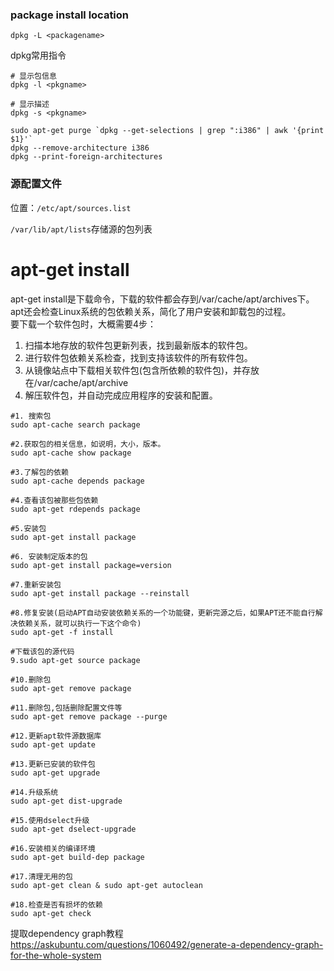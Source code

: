 ### package install location
```
dpkg -L <packagename>
```

dpkg常用指令
```
# 显示包信息
dpkg -l <pkgname>

# 显示描述
dpkg -s <pkgname>
```

```
sudo apt-get purge `dpkg --get-selections | grep ":i386" | awk '{print $1}'`
dpkg --remove-architecture i386
dpkg --print-foreign-architectures

```

### 源配置文件
位置：`/etc/apt/sources.list`

`/var/lib/apt/lists`存储源的包列表


# apt-get install
apt-get install是下载命令，下载的软件都会存到/var/cache/apt/archives下。  
apt还会检查Linux系统的包依赖关系，简化了用户安装和卸载包的过程。  
要下载一个软件包时，大概需要4步：
1. 扫描本地存放的软件包更新列表，找到最新版本的软件包。
2. 进行软件包依赖关系检查，找到支持该软件的所有软件包。
3. 从镜像站点中下载相关软件包(包含所依赖的软件包)，并存放在/var/cache/apt/archive
4. 解压软件包，并自动完成应用程序的安装和配置。


```
#1. 搜索包
sudo apt-cache search package 

#2.获取包的相关信息，如说明，大小，版本。
sudo apt-cache show package 
 
#3.了解包的依赖
sudo apt-cache depends package

#4.查看该包被那些包依赖
sudo apt-get rdepends package 

#5.安装包
sudo apt-get install package

#6. 安装制定版本的包
sudo apt-get install package=version 

#7.重新安装包
sudo apt-get install package --reinstall

#8.修复安装(启动APT自动安装依赖关系的一个功能键，更新完源之后，如果APT还不能自行解决依赖关系，就可以执行一下这个命令)
sudo apt-get -f install

#下载该包的源代码
9.sudo apt-get source package 

#10.删除包
sudo apt-get remove package 

#11.删除包,包括删除配置文件等
sudo apt-get remove package --purge 

#12.更新apt软件源数据库
sudo apt-get update 

#13.更新已安装的软件包
sudo apt-get upgrade 

#14.升级系统
sudo apt-get dist-upgrade 

#15.使用dselect升级
sudo apt-get dselect-upgrade 

#16.安装相关的编译环境
sudo apt-get build-dep package

#17.清理无用的包
sudo apt-get clean & sudo apt-get autoclean

#18.检查是否有损坏的依赖
sudo apt-get check 
```
提取dependency graph教程
https://askubuntu.com/questions/1060492/generate-a-dependency-graph-for-the-whole-system
